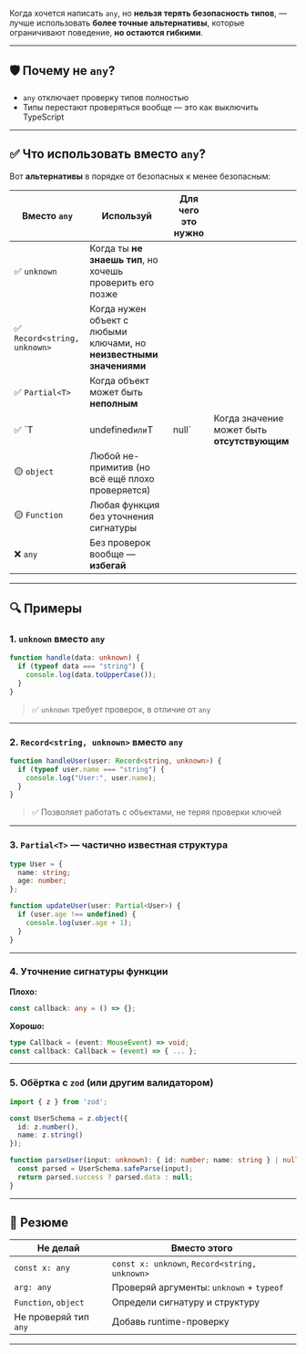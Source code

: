 Когда хочется написать `any`, но **нельзя терять безопасность типов**, — лучше использовать **более точные альтернативы**, которые ограничивают поведение, **но остаются гибкими**.

---

## 🛡 Почему не `any`?

* `any` отключает проверку типов полностью
* Типы перестают проверяться вообще — это как выключить TypeScript

---

## ✅ Что использовать вместо `any`?

Вот **альтернативы** в порядке от безопасных к менее безопасным:

| Вместо `any`                | Используй                                                           | Для чего это нужно |                                             |
| --------------------------- | ------------------------------------------------------------------- | ------------------ | ------------------------------------------- |
| ✅ `unknown`                 | Когда ты **не знаешь тип**, но хочешь проверить его позже           |                    |                                             |
| ✅ `Record<string, unknown>` | Когда нужен объект с любыми ключами, но **неизвестными значениями** |                    |                                             |
| ✅ `Partial<T>`              | Когда объект может быть **неполным**                                |                    |                                             |
| ✅ \`T                       | undefined`или`T                                                     | null\`             | Когда значение может быть **отсутствующим** |
| 🟡 `object`                 | Любой не-примитив (но всё ещё плохо проверяется)                    |                    |                                             |
| 🟡 `Function`               | Любая функция без уточнения сигнатуры                               |                    |                                             |
| ❌ `any`                     | Без проверок вообще — **избегай**                                   |                    |                                             |

---

## 🔍 Примеры

### 1. `unknown` вместо `any`

```ts
function handle(data: unknown) {
  if (typeof data === "string") {
    console.log(data.toUpperCase());
  }
}
```

> ✅ `unknown` требует проверок, в отличие от `any`

---

### 2. `Record<string, unknown>` вместо `any`

```ts
function handleUser(user: Record<string, unknown>) {
  if (typeof user.name === "string") {
    console.log("User:", user.name);
  }
}
```

> ✅ Позволяет работать с объектами, не теряя проверки ключей

---

### 3. `Partial<T>` — частично известная структура

```ts
type User = {
  name: string;
  age: number;
};

function updateUser(user: Partial<User>) {
  if (user.age !== undefined) {
    console.log(user.age + 1);
  }
}
```

---

### 4. Уточнение сигнатуры функции

**Плохо:**

```ts
const callback: any = () => {};
```

**Хорошо:**

```ts
type Callback = (event: MouseEvent) => void;
const callback: Callback = (event) => { ... };
```

---

### 5. Обёртка с `zod` (или другим валидатором)

```ts
import { z } from 'zod';

const UserSchema = z.object({
  id: z.number(),
  name: z.string()
});

function parseUser(input: unknown): { id: number; name: string } | null {
  const parsed = UserSchema.safeParse(input);
  return parsed.success ? parsed.data : null;
}
```

---

## 🧠 Резюме

| Не делай              | Вместо этого                                  |
| --------------------- | --------------------------------------------- |
| `const x: any`        | `const x: unknown`, `Record<string, unknown>` |
| `arg: any`            | Проверяй аргументы: `unknown` + `typeof`      |
| `Function`, `object`  | Определи сигнатуру и структуру                |
| Не проверяй тип `any` | Добавь runtime-проверку                       |

---

